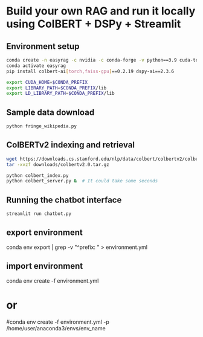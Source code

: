 # Build your own RAG and run it locally using ColBERT + DSPy + Streamlit

## Environment setup

```bash
conda create -n easyrag -c nvidia -c conda-forge -v python==3.9 cuda-toolkit==12.4.0 jupyterlab==4.1.4 ipywidgets==8.1.2 wikipedia==1.4.0 mypy==1.8.0 accelerate==0.27.0 streamlit==1.29.0 pyarrow==14.0.0
conda activate easyrag
pip install colbert-ai[torch,faiss-gpu]==0.2.19 dspy-ai==2.3.6 

export CUDA_HOME=$CONDA_PREFIX
export LIBRARY_PATH=$CONDA_PREFIX/lib
export LD_LIBRARY_PATH=$CONDA_PREFIX/lib
```

## Sample data download

```bash
python fringe_wikipedia.py
```

## ColBERTv2 indexing and retrieval

```bash
wget https://downloads.cs.stanford.edu/nlp/data/colbert/colbertv2/colbertv2.0.tar.gz
tar -xvzf downloads/colbertv2.0.tar.gz

python colbert_index.py 
python colbert_server.py &  # It could take some seconds
```

## Running the chatbot interface

```bash
streamlit run chatbot.py 
```

## export environment
conda env export | grep -v "^prefix: " > environment.yml

## import environment
conda env create -f environment.yml

# or
#conda env create -f environment.yml -p /home/user/anaconda3/envs/env_name

